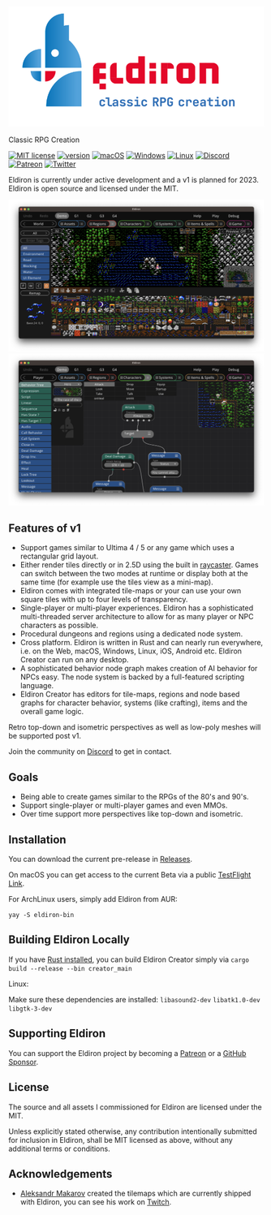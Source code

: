 ![screenshot](images/eldiron_logo.png)

Classic RPG Creation

[![MIT license](https://img.shields.io/badge/License-MIT-blue.svg)](https://lbesson.mit-license.org/) [![version](https://img.shields.io/badge/version-0.7.5-red.svg)](https://shields.io/) [![macOS](https://svgshare.com/i/ZjP.svg)](https://svgshare.com/i/ZjP.svg) [![Windows](https://svgshare.com/i/ZhY.svg)](https://svgshare.com/i/ZhY.svg) [![Linux](https://svgshare.com/i/Zhy.svg)](https://svgshare.com/i/Zhy.svg) [![Discord](https://badgen.net/badge/icon/discord?icon=discord&label)](https://discord.gg/ZrNj6baSZU) [![Patreon](https://badgen.net/badge/icon/patreon?icon=patreon&label)](https://patreon.com/eldiron) [![Twitter](https://badgen.net/badge/icon/twitter?icon=twitter&label)](https://twitter.com/EldironRPG)


<!---
[![YouTube](https://img.shields.io/badge/YouTube-FF0000?style=for-the-badge&logo=youtube&logoColor=white)](https://www.youtube.com/channel/UCCmrO356zLQv_m8dPEqBUfA)
-->

Eldiron is currently under active development and a v1 is planned for 2023. Eldiron is open source and licensed under the MIT.

![Screenshot](images/region_screenshot.png)
![Screenshot](images/behavior_screenshot.png)

## Features of v1

* Support games similar to Ultima 4 / 5 or any game which uses a rectangular grid layout.
* Either render tiles directly or in 2.5D using the built in [raycaster](https://github.com/markusmoenig/Raycaster). Games can switch between the two modes at runtime or display both at the same time (for example use the tiles view as a mini-map).
* Eldiron comes with integrated tile-maps or your can use your own square tiles with up to four levels of transparency.
* Single-player or multi-player experiences. Eldiron has a sophisticated multi-threaded server architecture to allow for as many player or NPC characters as possible.
* Procedural dungeons and regions using a dedicated node system.
* Cross platform. Eldiron is written in Rust and can nearly run everywhere, i.e. on the Web, macOS, Windows, Linux, iOS, Android etc. Eldiron Creator can run on any desktop.
* A sophisticated behavior node graph makes creation of AI behavior for NPCs easy. The node system is backed by a full-featured scripting language.
* Eldiron Creator has editors for tile-maps, regions and node based graphs for character behavior, systems (like crafting), items and the overall game logic.

Retro top-down and isometric perspectives as well as low-poly meshes will be supported post v1.

Join the community on [Discord](https://discord.gg/ZrNj6baSZU) to get in contact.

## Goals

* Being able to create games similar to the RPGs of the 80's and 90's.
* Support single-player or multi-player games and even MMOs.
* Over time support more perspectives like top-down and isometric.

## Installation

You can download the current pre-release in [Releases](https://github.com/markusmoenig/Eldiron/releases).

On macOS you can get access to the current Beta via a public [TestFlight Link](https://testflight.apple.com/join/50oZ5yds).

For ArchLinux users, simply add Eldiron from AUR:
```
yay -S eldiron-bin
```

## Building Eldiron Locally

If you have [Rust installed](https://www.rust-lang.org/tools/install), you can build Eldiron Creator simply via
```cargo build --release --bin creator_main```

Linux:

 Make sure these dependencies are installed: `libasound2-dev` `libatk1.0-dev` `libgtk-3-dev`

## Supporting Eldiron

You can support the Eldiron project by becoming a [Patreon](https://patreon.com/eldiron) or a [GitHub Sponsor](https://github.com/sponsors/markusmoenig).

## License

The source and all assets I commissioned for Eldiron are licensed under the MIT.

Unless explicitly stated otherwise, any contribution intentionally submitted for inclusion in Eldiron, shall be MIT licensed as above, without any additional terms or conditions.

  ## Acknowledgements

* [Aleksandr Makarov](https://twitter.com/iknowkingrabbit) created the tilemaps which are currently shipped with Eldiron, you can see his work on [Twitch](https://iknowkingrabbit.itch.io).
